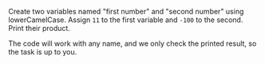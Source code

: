 
Create two variables named "first number" and "second number" using lowerCamelCase. Assign `11` to the first variable and `-100` to the second. Print their product.

The code will work with any name, and we only check the printed result, so the task is up to you.
